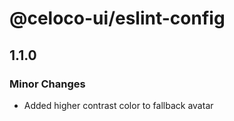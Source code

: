 # @celoco-ui/eslint-config

## 1.1.0

### Minor Changes

- Added higher contrast color to fallback avatar
